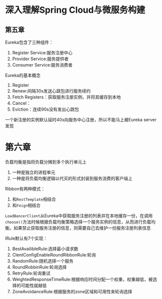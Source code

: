 # 深入理解Spring Cloud与微服务构建

## 第五章

Eureka包含了三种组件：

1. Register Service:服务注册中心
2. Provider Service:服务提供者
3. Consumer Service:服务消费者

Eureka的基本概念

1. Register
2. Renew:间隔30s发送心跳包进行服务续约
3. Fetch Registers：获取服务注册实例，并将其缓存到本地
4. Cancel：
5. Eviction：连续90s没有发出心跳包

一个新注册的实例默认延时40s向服务中心注册，所以不能马上被Eureka server发现

# 第六章

负载均衡是指将负载分摊到多个执行单元上

1. 一种是独立的进程单元
2. 一种是将负载均衡逻辑以代买的形式封装到服务消费的客户端上

Ribbon有两种模式：

1. 和`RestTemplate`相结合
2. 和`Feign`相结合

`LoadBancerClient`从Eureka中获取服务注册的列表并在本地缓存一份，在调用`choose()`方法时候根据负载均衡策略选择一个服务实例的信息，从而进行负载均衡。如果禁止获取服务注册的信息，则需要自己去维护一份服务注册列表信息

IRule默认有7个实现：

1. BestAvailibleRule:选择最小请求数
2. ClentConfigEnableRoundRibbonRule:轮询
3. RandomRule:随机选择一个服务
4. RoundRobbinRule:轮询选择
5. RetryRule:轮询重试
6. WeightedResponseTimeRule:根据响应时间分配一个权重，权重越低，被选择的可能性就越低
7. ZoneAvoidanceRule:根据服务的zone区域和可用性来轮询选择



